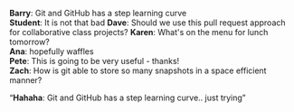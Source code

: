 **Barry**: Git and GitHub has a step learning curve  
**Student**: It is not that bad
**Dave**: Should we use this pull request approach for collaborative class projects?
**Karen**: What's on the menu for lunch tomorrow?  
**Ana**: hopefully waffles  
**Pete**: This is going to be very useful - thanks!  
**Zach**: How is git able to store so many snapshots in a space efficient manner?  

“**Hahaha**: Git and GitHub has a step learning curve.. just trying”
